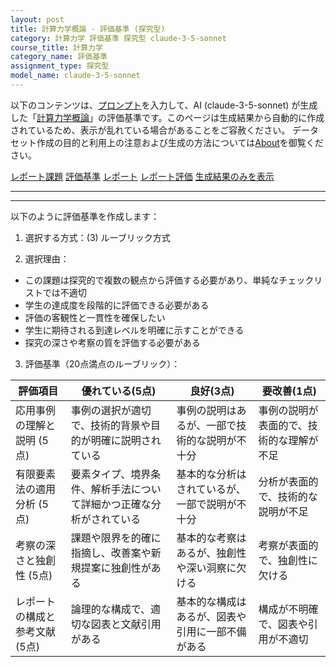 ```yaml
---
layout: post
title: 計算力学概論 - 評価基準 (探究型)
category: 計算力学 評価基準 探究型 claude-3-5-sonnet
course_title: 計算力学
category_name: 評価基準
assignment_type: 探究型
model_name: claude-3-5-sonnet
---
```


以下のコンテンツは、[プロンプト](https://github.com/takedatoshiyuki/synthetic_assignments/tree/main/generated/計算力学/claude-3-5-sonnet/prompt_評価基準-探究型.md)を入力して、AI (claude-3-5-sonnet) が生成した「[計算力学概論](/contents/計算力学/)」の評価基準です。このページは生成結果から自動的に作成されているため、表示が乱れている場合があることをご容赦ください。
データセット作成の目的と利用上の注意および生成の方法については[About](/About)を御覧ください。

[レポート課題](../レポート課題-探究型)
[評価基準](../評価基準-探究型)
[レポート](../レポート-探究型)
[レポート評価](../レポート評価-探究型)
[生成結果のみを表示](https://github.com/takedatoshiyuki/synthetic_assignments/tree/main/generated/計算力学/claude-3-5-sonnet/評価基準-探究型.md)
  

***
***
  
以下のように評価基準を作成します：

1. 選択する方式：(3) ルーブリック方式

2. 選択理由：
- この課題は探究的で複数の観点から評価する必要があり、単純なチェックリストでは不適切
- 学生の達成度を段階的に評価できる必要がある
- 評価の客観性と一貫性を確保したい
- 学生に期待される到達レベルを明確に示すことができる
- 探究の深さや考察の質を評価する必要がある

3. 評価基準（20点満点のルーブリック）：

| 評価項目 | 優れている(5点) | 良好(3点) | 要改善(1点) |
|---------|---------------|----------|-----------|
| 応用事例の理解と説明 (5点) | 事例の選択が適切で、技術的背景や目的が明確に説明されている | 事例の説明はあるが、一部で技術的な説明が不十分 | 事例の説明が表面的で、技術的な理解が不足 |
| 有限要素法の適用分析 (5点) | 要素タイプ、境界条件、解析手法について詳細かつ正確な分析がされている | 基本的な分析はされているが、一部で説明が不十分 | 分析が表面的で、技術的な説明が不足 |
| 考察の深さと独創性 (5点) | 課題や限界を的確に指摘し、改善案や新規提案に独創性がある | 基本的な考察はあるが、独創性や深い洞察に欠ける | 考察が表面的で、独創性に欠ける |
| レポートの構成と参考文献 (5点) | 論理的な構成で、適切な図表と文献引用がある | 基本的な構成はあるが、図表や引用に一部不備がある | 構成が不明確で、図表や引用が不適切 |
